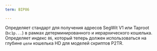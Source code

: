 ```yaml
---
term: BIP86

---
```

Определяет стандарт для получения адресов SegWit V1 или Taproot (`bc1p...`) в рамках детерминированного и иерархического кошелька. Определяет индекс `86`, который теперь должен использоваться на глубине `цели` кошелька HD для моделей скриптов P2TR.